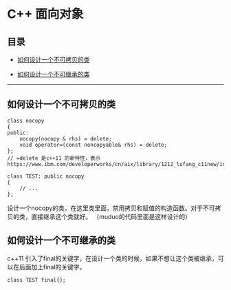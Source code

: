 # C++ 面向对象

## 目录

* [如何设计一个不可拷贝的类](#如何设计一个不可拷贝的类)

* [如何设计一个不可继承的类](#如何设计一个不可继承的类)


---

## 如何设计一个不可拷贝的类
```
class nocopy
{
public:
    nocopy(nocopy & rhs) = delete;
    void operator=(const noncopyable& rhs) = delete;
};
// =delete 是c++11 的新特性，表示 https://www.ibm.com/developerworks/cn/aix/library/1212_lufang_c11new/index.html

class TEST: public nocopy
{
    // ...
};

```

设计一个nocopy的类，在这里类里面，禁用拷贝和赋值的构造函数。对于不可拷贝的类，直接继承这个类就好。 （muduo的代码里面是这样设计的）


## 如何设计一个不可继承的类 

c++11 引入了final的关键字，在设计一个类的时候，如果不想让这个类被继承，可以在后面加上final的关键字。
```
class TEST final{};
```